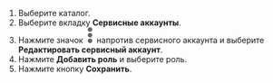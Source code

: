1. Выберите каталог.
1. Выберите вкладку **Сервисные аккаунты**.
1. Нажмите значок ![](../_assets/dots.svg) напротив сервисного аккаунта и выберите **Редактировать сервисный аккаунт**.
1. Нажмите **Добавить роль** и выберите роль.
1. Нажмите кнопку **Сохранить**.